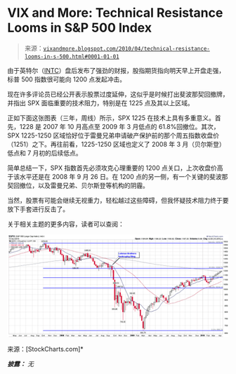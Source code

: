 <!--yml

分类：未分类

日期：2024-05-18 17:11:52

-->

# VIX and More: Technical Resistance Looms in S&P 500 Index

> 来源：[`vixandmore.blogspot.com/2010/04/technical-resistance-looms-in-s-500.html#0001-01-01`](http://vixandmore.blogspot.com/2010/04/technical-resistance-looms-in-s-500.html#0001-01-01)

由于英特尔（[INTC](http://vixandmore.blogspot.com/search/label/INTC)）盘后发布了强劲的财报，股指期货指向明天早上开盘走强，标普 500 指数很可能向 1200 点发起冲击。

现在许多评论员已经公开表示股票过度延伸，这似乎是时候打出斐波那契回撤牌，并指出 SPX 面临重要的技术阻力，特别是在 1225 点及其以上区域。

正如下面这张图表（三年，周线）所示，SPX 1225 在技术上具有多重意义。首先，1228 是 2007 年 10 月高点至 2009 年 3 月低点的 61.8%回撤位。其次，SPX 1225-1250 区域恰好位于雷曼兄弟申请破产保护前的那个周五指数收盘价（1251）之下。再往前看，1225-1250 区域也定义了 2008 年 3 月（贝尔斯登）低点和 7 月初的后续低点。

简单总结一下，SPX 指数首先必须攻克心理重要的 1200 点关口，上次收盘价高于该水平还是在 2008 年 9 月 26 日。在 1200 点的另一侧，有一个关键的斐波那契回撤位，以及雷曼兄弟、贝尔斯登等机构的阴霾。

当然，股票有可能会继续无视重力，轻松越过这些障碍，但我怀疑技术阻力终于要放下手套进行反击了。

关于相关主题的更多内容，读者可以查阅：

![](img/62393d0949c6af14cd993112b10a506d.png)

来源：[StockCharts.com]*

***披露：*** *无*
